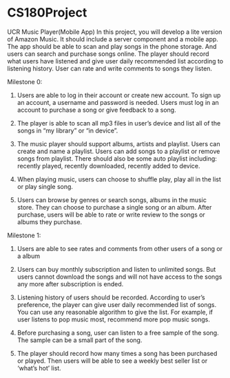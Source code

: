 CS180Project
============

UCR Music Player(Mobile App)
In this project, you will develop a lite version of Amazon Music. It should include a 
server component and a mobile app. The app should be able to scan and play songs in 
the phone storage. And users can search and purchase songs online. The player 
should record what users have listened and give user daily recommended list according 
to listening history. User can rate and write comments to songs they listen.

Milestone 0:

1. Users are able to log in their account or create new account. To sign up an account, a username and password is needed. Users must log in an account to purchase a song or give feedback to a song.

2. The player is able to scan all mp3 files in user’s device and list all of the songs in “my library” or “in device”.

3. The music player should support albums, artists and playlist. Users can create and name a playlist. Users can add songs to a playlist or remove songs from playlist. There should also be some auto playlist including: recently played, recently downloaded, recently added to device.

4. When playing music, users can choose to shuffle play, play all in the list or play single song.

5. Users can browse by genres or search songs, albums in the music store. They can choose to purchase a single song or an album. After purchase, users will be able to rate or write review to the songs or albums they purchase.

Milestone 1:

1. Users are able to see rates and comments from other users of a song or a album

2. Users can buy monthly subscription and listen to unlimited songs. But users cannot download the songs and will not have access to the songs any more after subscription is ended.

3. Listening history of users should be recorded. According to user’s preference, the player can give user daily recommended list of songs. You can use any reasonable algorithm to give the list. For example, if user listens to pop music most, recommend more pop music songs.

4. Before purchasing a song, user can listen to a free sample of the song. The sample can be a small part of the song.

5. The player should record how many times a song has been purchased or played. Then users will be able to see a weekly best seller list or ‘what’s hot’ list.
